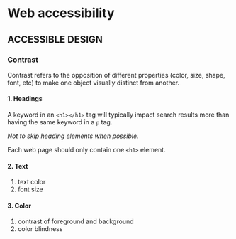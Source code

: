 # Web accessibility

## ACCESSIBLE DESIGN

### Contrast

Contrast refers to the opposition of different properties (color, size, shape, font, etc) to make one object visually distinct from another.

#### 1. Headings

A keyword in an `<h1></h1>` tag will typically impact search results more than having the same keyword in a `p` tag.

*Not to skip heading elements when possible.*

Each web page should only contain one `<h1>` element.

#### 2. Text

1. text color
2. font size

#### 3. Color

1. contrast of foreground and background
2. color blindness

